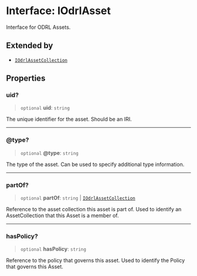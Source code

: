# Interface: IOdrlAsset

Interface for ODRL Assets.

## Extended by

- [`IOdrlAssetCollection`](IOdrlAssetCollection.md)

## Properties

### uid?

> `optional` **uid**: `string`

The unique identifier for the asset.
Should be an IRI.

***

### @type?

> `optional` **@type**: `string`

The type of the asset.
Can be used to specify additional type information.

***

### partOf?

> `optional` **partOf**: `string` \| [`IOdrlAssetCollection`](IOdrlAssetCollection.md)

Reference to the asset collection this asset is part of.
Used to identify an AssetCollection that this Asset is a member of.

***

### hasPolicy?

> `optional` **hasPolicy**: `string`

Reference to the policy that governs this asset.
Used to identify the Policy that governs this Asset.
